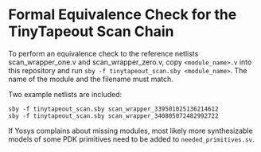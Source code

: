 # Formal Equivalence Check for the TinyTapeout Scan Chain

To perform an equivalence check to the reference netlists scan_wrapper_one.v and scan_wrapper_zero.v, copy `<module_name>.v` into this repository and run `sby -f
tinytapeout_scan.sby <module_name>`. The name of the module and the filename must match.

Two example netlists are included:

```
sby -f tinytapeout_scan.sby scan_wrapper_339501025136214612
sby -f tinytapeout_scan.sby scan_wrapper_340805072482992722
```

If Yosys complains about missing modules, most likely more synthesizable models of some PDK primitives need to be added to `needed_primitives.sv`.
